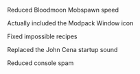 Reduced Bloodmoon Mobspawn speed

Actually included the Modpack Window icon

Fixed impossible recipes

Replaced the John Cena startup sound

Reduced console spam
